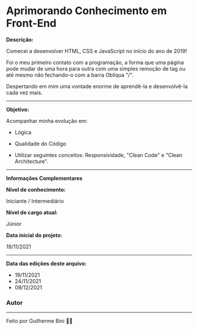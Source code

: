 # Aprimorando Conhecimento em Front-End


**Descrição:**

Comecei a desenvolver HTML, CSS e JavaScript no início do ano de 2019!

Foi o meu primeiro contato com a programação, a forma que uma página pode mudar de uma hora para outra com uma simples remoção de tag ou até mesmo não fechando-o com a barra Oblíqua "/". 

Despertando em mim uma vontade enorme de aprendê-la e desenvolvê-la cada vez mais.

-----------------------------------------------------------------------------------------------------------------------------------------------------------------------------------

**Objetivo:**

Acompanhar minha evolução em: 

- Lógica

- Qualidade do Código

- Utilizar seguintes conceitos: Responsividade, "Clean Code" e "Clean Architecture".

-----------------------------------------------------------------------------------------------------------------------------------------------------------------------------------

**Informações Complementares**

**Nível de conhecimento:**

Iniciante / Intermediário

**Nível de cargo atual:**

Júnior

**Data inicial do projeto:**

19/11/2021

-----------------------------------------------------------------------------------------------------------------------------------------------------------------------------------

**Data das edições deste arquivo:**

- 19/11/2021
- 24/11/2021
- 08/12/2021

### Autor
---

Feito por Guilherme Bini 👋🏽 
